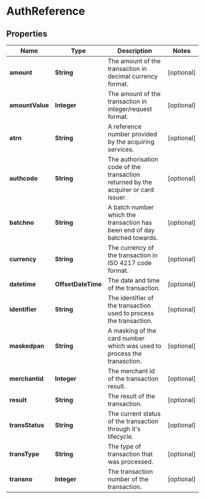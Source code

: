 

# AuthReference


## Properties

Name | Type | Description | Notes
------------ | ------------- | ------------- | -------------
**amount** | **String** | The amount of the transaction in decimal currency format. |  [optional]
**amountValue** | **Integer** | The amount of the transaction in integer/request format. |  [optional]
**atrn** | **String** | A reference number provided by the acquiring services. |  [optional]
**authcode** | **String** | The authorisation code of the transaction returned by the acquirer or card issuer. |  [optional]
**batchno** | **String** | A batch number which the transaction has been end of day batched towards. |  [optional]
**currency** | **String** | The currency of the transaction in ISO 4217 code format. |  [optional]
**datetime** | **OffsetDateTime** | The date and time of the transaction. |  [optional]
**identifier** | **String** | The identifier of the transaction used to process the transaction. |  [optional]
**maskedpan** | **String** | A masking of the card number which was used to process the tranasction. |  [optional]
**merchantid** | **Integer** | The merchant id of the transaction result. |  [optional]
**result** | **String** | The result of the transaction. |  [optional]
**transStatus** | **String** | The current status of the transaction through it&#39;s lifecycle. |  [optional]
**transType** | **String** | The type of transaction that was processed. |  [optional]
**transno** | **Integer** | The transaction number of the transaction. |  [optional]




